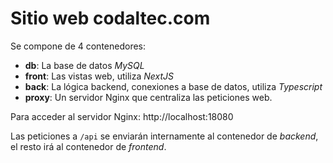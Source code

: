 # Sitio web codaltec.com

Se compone de 4 contenedores:

- **db**: La base de datos *MySQL*
- **front**: Las vistas web, utiliza *NextJS*
- **back**: La lógica backend, conexiones a base de datos, utiliza *Typescript*
- **proxy**: Un servidor Nginx que centraliza las peticiones web.

Para acceder al servidor Nginx: http://localhost:18080

Las peticiones a `/api` se enviarán internamente al contenedor de *backend*, el resto irá al contenedor de *frontend*.
